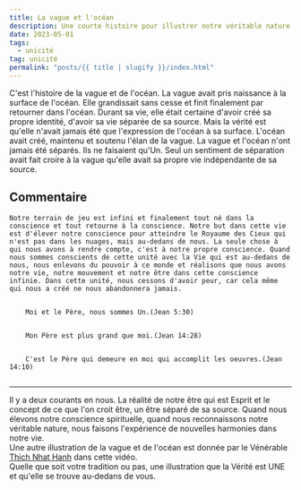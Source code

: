 ```yaml
---
title: La vague et l'océan
description: Une courte histoire pour illustrer notre véritable nature
date: 2023-05-01
tags:
  - unicité
tag: unicité
permalink: "posts/{{ title | slugify }}/index.html"
---
```

C'est l'histoire de la vague et de l'océan. La vague avait pris naissance à la surface de l'océan. Elle grandissait sans cesse et finit finalement par retourner dans l'océan. Durant sa vie, elle était certaine d'avoir créé sa propre identité, d'avoir sa vie séparée de sa source. Mais la vérité est qu'elle n'avait jamais été que l'expression de l'océan à sa surface. L'océan avait créé, maintenu et soutenu l'élan de la vague. La vague et l'océan n'ont jamais été séparés. Ils ne faisaient qu'Un. Seul un sentiment de séparation avait fait croire à la vague qu'elle avait sa propre vie indépendante de sa source.

## Commentaire




```
Notre terrain de jeu est infini et finalement tout né dans la conscience et tout retourne à la conscience. Notre but dans cette vie est d'élever notre conscience pour atteindre le Royaume des Cieux qui n'est pas dans les nuages, mais au-dedans de nous. La seule chose à qui nous avons à rendre compte, c'est à notre propre conscience. Quand nous sommes conscients de cette unité avec la Vie qui est au-dedans de nous, nous enlevons du pouvoir à ce monde et réalisons que nous avons notre vie, notre mouvement et notre être dans cette conscience infinie. Dans cette unité, nous cessons d'avoir peur, car cela même qui nous a créé ne nous abandonnera jamais.
```

<pre class="La Parole"><code>
	Moi et le Père, nous sommes Un.(Jean 5:30)

			
	Mon Père est plus grand que	moi.(Jean 14:28)

						
	C'est le Père qui demeure en moi qui accomplit les oeuvres.(Jean 14:10)	
				
</code></pre>


<hr>

Il y a deux courants en nous. La réalité de notre être qui est Esprit et le concept de ce que l'on croit être, un être séparé de sa source. Quand nous élevons notre conscience spirituelle, quand nous reconnaissons notre véritable nature, nous faisons l'expérience de nouvelles harmonies dans notre vie. <br>
Une autre illustration de la vague et de l'océan est donnée par le Vénérable <a href="https://www.youtube.com/embed/T9SwA6OC3Fg" target="_blank">Thich Nhat Hanh</a> dans cette vidéo. <br>
Quelle que soit votre tradition ou pas, une illustration que la Vérité est UNE et qu'elle se trouve au-dedans de vous.




